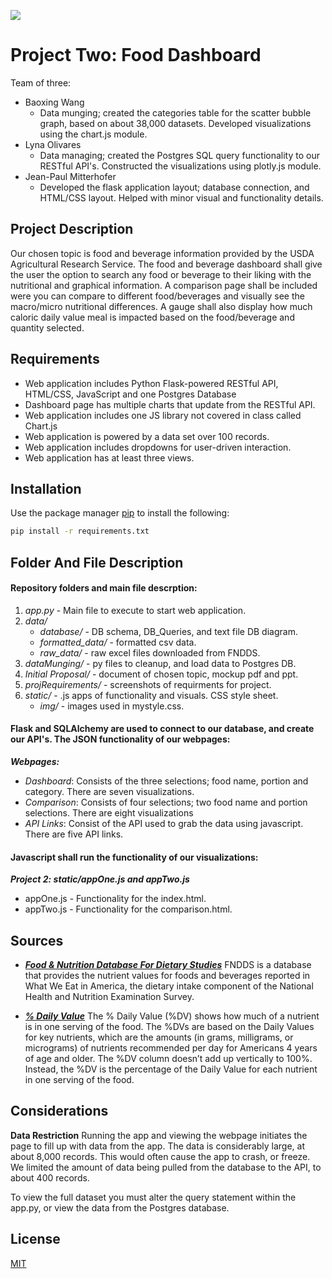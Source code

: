 
![](https://www.pinclipart.com/picdir/big/267-2678052_healthy-food-clipart-cute-png-download.png)

# Project Two: Food Dashboard

Team of three:
* Baoxing Wang 
    * Data munging; created the categories table for the scatter bubble graph, based on about 38,000 datasets. Developed visualizations using the chart.js module.
* Lyna Olivares
    * Data managing; created the Postgres SQL query functionality to our RESTful API's. Constructed the visualizations using plotly.js module.
* Jean-Paul Mitterhofer
    * Developed the flask application layout; database connection, and HTML/CSS layout. Helped with minor visual and functionality details.

## Project Description

Our chosen topic is food and beverage information provided by the USDA Agricultural Research Service. The food and beverage dashboard shall give the user the option to search any food or beverage to their liking with the nutritional and graphical information. A comparison page shall be included were you can compare to different food/beverages and visually see the macro/micro nutritional differences. A gauge shall also display how much caloric daily value meal is impacted based on the food/beverage and quantity selected.

 ## Requirements
* Web application includes Python Flask-powered RESTful API, HTML/CSS, JavaScript and one Postgres Database
* Dashboard page has multiple charts that update from the RESTful API.
* Web application includes one JS library not covered in class called Chart.js
* Web application is powered by a data set over 100 records.
* Web application includes dropdowns for user-driven interaction.
* Web application has at least three views.

## Installation

Use the package manager [pip](https://pip.pypa.io/en/stable/) to install the following:

```bash
pip install -r requirements.txt
```

## Folder And File Description

#### Repository folders and main file descrption:
1. *app.py* - Main file to execute to start web application.
2. *data/*
    * *database/* - DB schema, DB_Queries, and text file DB diagram.
    *  *formatted_data/* - formatted csv data.
    * *raw_data/* - raw excel files downloaded from FNDDS.
3. *dataMunging/* - py files to cleanup, and load data to Postgres DB.
4. *Initial Proposal/* - document of chosen topic, mockup pdf and ppt.
5. *projRequirements/* - screenshots of requirments for project.
6. *static/* - .js apps of functionality and visuals. CSS style sheet.
    * *img/* - images used in mystyle.css.


#### Flask and SQLAlchemy are used to connect to our database, and create our API's. The JSON functionality of our webpages:
***Webpages:***

* *Dashboard*: Consists of the three selections; food name, portion and category. There are seven visualizations.
* *Comparison*: Consists of four selections; two food name and portion selections. There are eight visualizations 
* *API Links*: Consist of the API used to grab the data using javascript. There are five API links.

#### Javascript shall run the functionality of our visualizations:
***Project 2: static/appOne.js and appTwo.js***

* appOne.js - Functionality for the index.html.
* appTwo.js - Functionality for the comparison.html.


## Sources
* [***Food & Nutrition Database For Dietary Studies***](https://www.ars.usda.gov/northeast-area/beltsville-md-bhnrc/beltsville-human-nutrition-research-center/food-surveys-research-group/docs/fndds-download-databases/)
 FNDDS is a database that provides the nutrient values for foods and beverages reported in What We Eat in America, the dietary intake component of the National Health and Nutrition Examination Survey.

 * [***% Daily Value***](https://www.accessdata.fda.gov/scripts/InteractiveNutritionFactsLabel/pdv.html)
 The % Daily Value (%DV) shows how much of a nutrient is in one serving of the food. The %DVs are based on the Daily Values for key nutrients, which are the amounts (in grams, milligrams, or micrograms) of nutrients recommended per day for Americans 4 years of age and older. The %DV column doesn’t add up vertically to 100%. Instead, the %DV is the percentage of the Daily Value for each nutrient in one serving of the food.


## Considerations
**Data Restriction**
Running the app and viewing the webpage initiates the page to fill up with data from the app. The data is considerably large, at about 8,000 records. This would often cause the app to crash, or freeze. We limited the amount of data being pulled from the database to the API, to about 400 records. 

To view the full dataset you must alter the query statement within the app.py, or view the data from the Postgres database.

## License
[MIT](https://choosealicense.com/licenses/mit/)